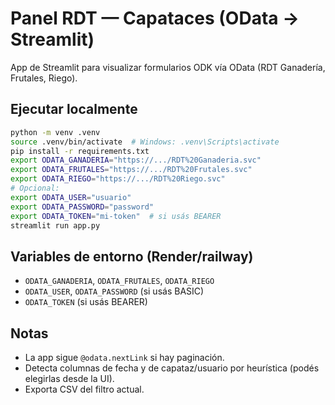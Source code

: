 # Panel RDT — Capataces (OData → Streamlit)

App de Streamlit para visualizar formularios ODK vía OData (RDT Ganadería, Frutales, Riego).

## Ejecutar localmente
```bash
python -m venv .venv
source .venv/bin/activate  # Windows: .venv\Scripts\activate
pip install -r requirements.txt
export ODATA_GANADERIA="https://.../RDT%20Ganaderia.svc"
export ODATA_FRUTALES="https://.../RDT%20Frutales.svc"
export ODATA_RIEGO="https://.../RDT%20Riego.svc"
# Opcional:
export ODATA_USER="usuario"
export ODATA_PASSWORD="password"
export ODATA_TOKEN="mi-token"  # si usás BEARER
streamlit run app.py
```

## Variables de entorno (Render/railway)
- `ODATA_GANADERIA`, `ODATA_FRUTALES`, `ODATA_RIEGO`
- `ODATA_USER`, `ODATA_PASSWORD` (si usás BASIC)
- `ODATA_TOKEN` (si usás BEARER)

## Notas
- La app sigue `@odata.nextLink` si hay paginación.
- Detecta columnas de fecha y de capataz/usuario por heurística (podés elegirlas desde la UI).
- Exporta CSV del filtro actual.